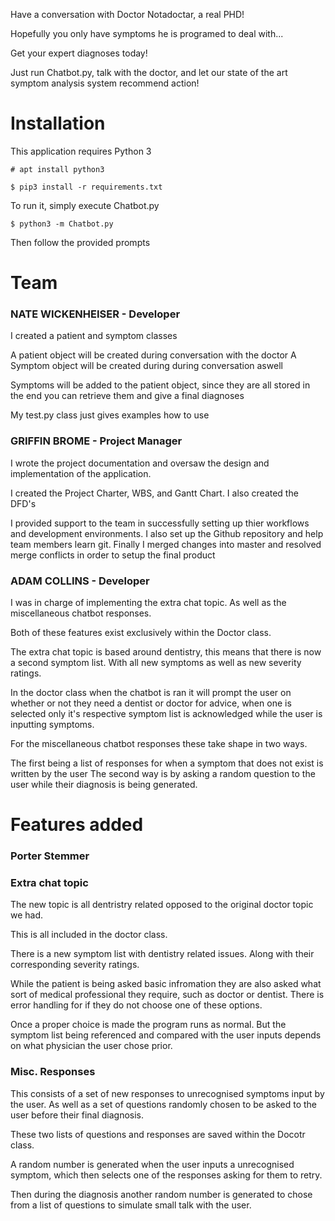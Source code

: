Have a conversation with Doctor Notadoctar, a real PHD!

Hopefully you only have symptoms he is programed to deal with...

Get your expert diagnoses today!

Just run Chatbot.py, talk with the doctor, and let our state of the art symptom analysis
system recommend action!

Installation
===
This application requires Python 3

`# apt install python3`

`$ pip3 install -r requirements.txt`

To run it, simply execute Chatbot.py

`$ python3 -m Chatbot.py`

Then follow the provided prompts

Team
===

### NATE WICKENHEISER - Developer
I created a patient and symptom classes

A patient object will be created during conversation with the doctor
A Symptom object will be created during during conversation aswell

Symptoms will be added to the patient object, since they are all stored
in the end you can retrieve them and give a final diagnoses

My test.py class just gives examples how to use

### GRIFFIN BROME - Project Manager
I wrote the project documentation and oversaw the design and implementation of the application.

I created the Project Charter, WBS, and Gantt Chart. I also created the DFD's 

I provided support to the team in successfully setting up thier workflows and development environments. I also set up the Github repository and help team members learn git. Finally I merged changes into master and resolved merge conflicts in order to setup the final product 

### ADAM COLLINS - Developer
I was in charge of implementing the extra chat topic. As well as the miscellaneous chatbot responses.

Both of these features exist exclusively within the Doctor class.

The extra chat topic is based around dentistry, this means that there is now a second symptom list.
With all new symptoms as well as new severity ratings.

In the doctor class when the chatbot is ran it will prompt the user on whether or not they need a dentist or doctor for advice, when one is selected only it's respective symptom list is acknowledged
while the user is inputting symptoms.

For the miscellaneous chatbot responses these take shape in two ways.

The first being a list of responses for when a symptom that does not exist is written
by the user
The second way is by asking a random question to the user while their diagnosis is being generated.


Features added 
===
### Porter Stemmer

### Extra chat topic
The new topic is all dentristry related opposed to the original doctor topic we had.

This is all included in the doctor class.

There is a new symptom list with dentistry related issues. Along with their corresponding severity ratings.

While the patient is being asked basic infromation they are also asked what sort of medical professional they require, such as doctor or dentist.
There is error handling for if they do not choose one of these options.

Once a proper choice is made the program runs as normal.
But the symptom list being referenced and compared with the user inputs depends on what physician the user chose prior.

### Misc. Responses 
This consists of a set of new responses to unrecognised symptoms input by the user.
As well as a set of questions randomly chosen to be asked to the user before their final diagnosis.

These two lists of questions and responses are saved within the Docotr class.

A random number is generated when the user inputs a unrecognised symptom, which then selects one of the responses asking for them to retry.

Then during the diagnosis another random number is generated to chose from a list of questions to simulate small talk with the user.






